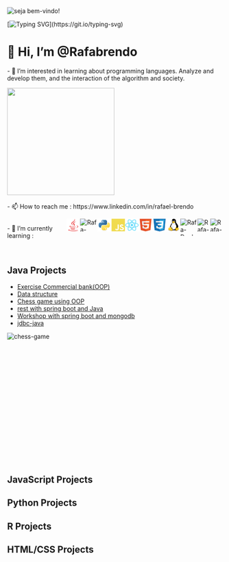 <img align="center" alt="seja bem-vindo!" src="https://capsule-render.vercel.app/api?type=venom&height=200&text=Seja%20Bem-Vindo!&fontSize=70&color=0:8871e5,100:b678c4&stroke=b678c4">

[![Typing SVG](https://readme-typing-svg.herokuapp.com?font=Fira+Code&weight=700&size=26&duration=4864&pause=500&color=1441D2A1&background=002AFF00&random=false&width=700&lines=Ol%C3%A1!;Meu+nome+%C3%A9+Rafael+Brendo!;Estou+me+graduando+em+Engenharia+de+Software!)](https://git.io/typing-svg)

<h1> 👋 Hi, I’m @Rafabrendo</h1>
<p>- 👀 I’m interested in learning about programming languages. Analyze and develop them, and the interaction of the algorithm and society.</p>


<a href="https://www.credly.com/badges/bb7deaf4-9426-4f52-91da-c0d3c7b7772e/public_url"><img  src="https://images.credly.com/size/240x240/images/975f4562-83b7-4652-9cd8-4490a68441be/image.png" height="250" width="250"></a>


<p> - 📫 How to reach me : https://www.linkedin.com/in/rafael-brendo</p>

<div style="display: flex">
  <p> - 🌱 I’m currently learning :</p>
  <img align="center" alt="Rafa-Js" height="30px" width="40px" src="https://raw.githubusercontent.com/devicons/devicon/master/icons/java/java-plain.svg">
  
  <img align="center" alt="Rafa-spring" height="30" width="40" src="https://cdn.jsdelivr.net/gh/devicons/devicon/icons/spring/spring-original.svg">
  
  
  
  <img align="center" alt="Rafa-Python" height="30" width="40" src="https://raw.githubusercontent.com/devicons/devicon/master/icons/python/python-original.svg">
  
  <img align="center" alt="Rafa-Js" height="30" width="40" src="https://raw.githubusercontent.com/devicons/devicon/master/icons/javascript/javascript-plain.svg">
  
  <img align="center" alt="Rafa-React" height="30" width="40" src="https://raw.githubusercontent.com/devicons/devicon/master/icons/react/react-original.svg">
  
  <img align="center" alt="Rafa-HTML" height="30" width="40" src="https://raw.githubusercontent.com/devicons/devicon/master/icons/html5/html5-original.svg">
  
  <img align="center" alt="Rafa-CSS" height="30" width="40" src="https://raw.githubusercontent.com/devicons/devicon/master/icons/css3/css3-original.svg">

  <img align="center" alt="Rafa-Linux" height="30" width="40" src="https://raw.githubusercontent.com/devicons/devicon/master/icons/linux/linux-original.svg">

  <img align="center" alt="Rafa-Docker" height="40" width="40" src="https://cdn.jsdelivr.net/gh/devicons/devicon/icons/docker/docker-original.svg">
  
  <img align="center" alt="Rafa-R" height="30" width="30" src="https://github.com/Rafabrendo/Rafabrendo/assets/98275054/c7e41096-4c72-41db-8144-9119cb1c9999">

  <img align="center" alt="Rafa-SQL" height="30" width="30" src="https://github.com/Rafabrendo/Rafabrendo/assets/98275054/a7032845-3b9a-4089-8356-687829487382">
<!-- 
  visit count
  <div align="center">
    <br><p align="centre"><b>Visitors Count</b></p>  
    <p align="center"><img align="center" src="https://profile-counter.glitch.me/{Rafabrendo}/count.svg" /></p> 
    <br>
  </div>

  <img align="center" alt="Rafa-kotlin" height="30" width="40" src="https://raw.githubusercontent.com/devicons/devicon/master/icons/kotlin/kotlin-plain.svg">
  --->
</div><br>

<!--
<picture>
<source
  srcset="https://github-readme-stats.vercel.app/api?username=Rafabrendo&show_icons=true&theme=dark"
  media="(prefers-color-scheme: dark)"
/>
<img src="https://github-readme-stats.vercel.app/api?username=Rafabrendo&show_icons=true&theme=dark" />
</picture>
--->


<!---
Rafabrendo/Rafabrendo is a ✨ special ✨ repository because its `README.md` (this file) appears on your GitHub profile.
You can click the Preview link to take a look at your changes.
--->

## Java Projects
<ul>
  <li><a href="https://github.com/Rafabrendo/OO-e-Composicao/tree/main">Exercise Commercial bank(OOP)</a></li>
  <li><a href="https://github.com/Rafabrendo/Data-Structures">Data structure</a></li>
  <li><a href="https://github.com/Rafabrendo/chess-system-java">Chess game using OOP</a></li>
  <li><a href="https://github.com/Rafabrendo/rest-with-spring-boot-and-java-erudio">rest with spring boot and Java</a></li>
  <li><a href="https://github.com/Rafabrendo/workshop-spring-boot-mongodb">Workshop with spring boot and mongodb</a></li>

  <li><a href="https://github.com/Rafabrendo/jdbc-java">jdbc-java</a></li>

</ul>

<div style="display: grid; height: 300px; width: 100vw; grid-template-columns: 1fr 1fr 1fr 1fr; grid-template-rows: 1fr">
  <img src="imagens/Gravação-de-tela-de-10-05-2024-23_54_04.gif"  alt="chess-game">  </img>

</div>


## JavaScript Projects



## Python Projects



## R Projects


## HTML/CSS Projects